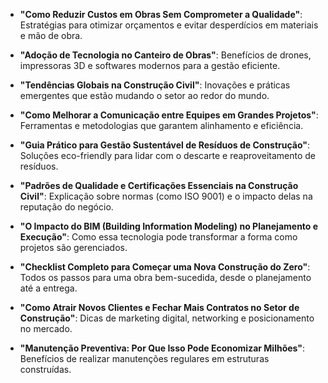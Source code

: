 

- **"Como Reduzir Custos em Obras Sem Comprometer a Qualidade"**: Estratégias para otimizar orçamentos e evitar desperdícios em materiais e mão de obra.
    
- **"Adoção de Tecnologia no Canteiro de Obras"**: Benefícios de drones, impressoras 3D e softwares modernos para a gestão eficiente.
    
- **"Tendências Globais na Construção Civil"**: Inovações e práticas emergentes que estão mudando o setor ao redor do mundo.
    
- **"Como Melhorar a Comunicação entre Equipes em Grandes Projetos"**: Ferramentas e metodologias que garantem alinhamento e eficiência.
    
- **"Guia Prático para Gestão Sustentável de Resíduos de Construção"**: Soluções eco-friendly para lidar com o descarte e reaproveitamento de resíduos.
    
- **"Padrões de Qualidade e Certificações Essenciais na Construção Civil"**: Explicação sobre normas (como ISO 9001) e o impacto delas na reputação do negócio.
    
- **"O Impacto do BIM (Building Information Modeling) no Planejamento e Execução"**: Como essa tecnologia pode transformar a forma como projetos são gerenciados.
    
- **"Checklist Completo para Começar uma Nova Construção do Zero"**: Todos os passos para uma obra bem-sucedida, desde o planejamento até a entrega.
    
- **"Como Atrair Novos Clientes e Fechar Mais Contratos no Setor de Construção"**: Dicas de marketing digital, networking e posicionamento no mercado.
    
- **"Manutenção Preventiva: Por Que Isso Pode Economizar Milhões"**: Benefícios de realizar manutenções regulares em estruturas construídas.